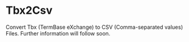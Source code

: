 Tbx2Csv
=======

Convert Tbx (TermBase eXchange) to CSV (Comma-separated values) Files. Further information will follow soon.
